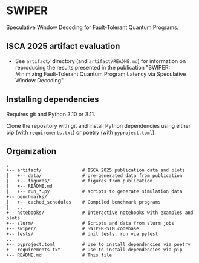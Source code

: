 # SWIPER
Speculative Window Decoding for Fault-Tolerant Quantum Programs.

## ISCA 2025 artifact evaluation
- See `artifact/` directory (and `artifact/README.md`) for information on
  reproducing the results presented in the publication "SWIPER: Minimizing
  Fault-Tolerant Quantum Program Latency via Speculative Window Decoding"

## Installing dependencies
Requires git and Python 3.10 or 3.11.

Clone the repository with git and install Python dependencies using either pip
(with `requirements.txt`) or poetry (with `pyproject.toml`).

## Organization
```
.
+-- artifact/               # ISCA 2025 publication data and plots
|   +-- data/               # pre-generated data from publication
|   +-- figures/            # figures from publication
|   +-- README.md
|   +-- run_*.py            # scripts to generate simulation data
+-- benchmarks/
|   +-- cached_schedules    # Compiled benchmark programs
|   ...
+-- notebooks/              # Interactive notebooks with examples and plots
+-- slurm/                  # Scripts and data from slurm jobs
+-- swiper/                 # SWIPER-SIM codebase
+-- tests/                  # Unit tests, run via pytest
...
+-- pyproject.toml          # Use to install dependencies via poetry
+-- requirements.txt        # Use to install dependencies via pip
+-- README.md               # This file
```
